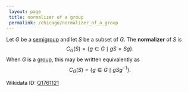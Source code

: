 ```yaml
---
 layout: page
 title: normalizer of a group
 permalink: /chicago/normalizer_of_a_group
---
```

Let $G$ be a [semigroup](https://mathgloss.github.io/MathGloss/chicago/semigroup) and let $S$ be a subset of $G$. The **normalizer** of $S$ is $$C_G(S) = \{g\in G\mid gS=Sg\}.$$ When $G$ is a [group](https://mathgloss.github.io/MathGloss/chicago/group), this may be written equivalently as $$C_G(S) = \{g\in G\mid gSg^{-1}\}.$$

Wikidata ID: [Q1761121](https://www.wikidata.org/wiki/Q1761121)